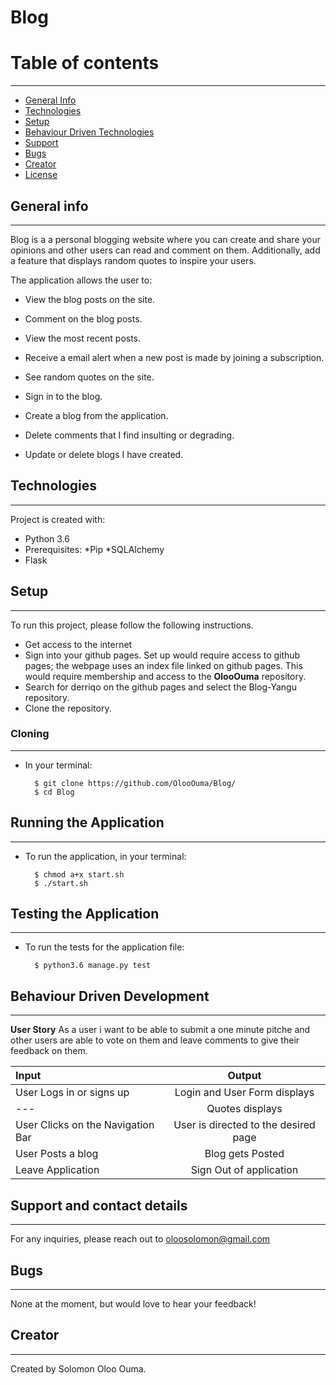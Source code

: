 # Blog

# Table of contents
***
* [General Info](#General-Info)
* [Technologies](#Technologies)
* [Setup](#Setup)
* [Behaviour Driven Technologies](#Behaviour-Driven-Technologies)
* [Support](#Support)
* [Bugs](#Bugs)
* [Creator](#Creator)
* [License](#License)

## General info
---
Blog is a  a personal blogging website where you can create and share your opinions and other users can read and comment on them. Additionally, add a feature that displays random quotes to inspire your users. 

The application allows the user to:

* View the blog posts on the site.

* Comment on the blog posts.

* View the most recent posts.

* Receive a email alert when a new post is made by joining a subscription.

* See random quotes on the site.

* Sign in to the blog.

* Create a blog from the application.

* Delete comments that I find insulting or degrading.

* Update or delete blogs I have created.

## Technologies
---
Project is created with:
* Python 3.6
* Prerequisites:   *Pip *SQLAlchemy
* Flask

## Setup
---
To run this project, please follow the following instructions.
-   Get access to the internet
-   Sign into your github pages. Set up would require access to github pages; the webpage uses an index file linked on github pages. This would require membership and access to the **OlooOuma** repository.
-   Search for derriqo on the github pages and select the Blog-Yangu repository.
-   Clone the repository.

### Cloning
---
* In your terminal:
        
        $ git clone https://github.com/OlooOuma/Blog/
        $ cd Blog

## Running the Application
---
* To run the application, in your terminal:

        $ chmod a+x start.sh
        $ ./start.sh
        
## Testing the Application
---
* To run the tests for the application file:

        $ python3.6 manage.py test
        
## Behaviour Driven Development
---

**User Story**
As a user i want to be able to submit a one minute pitche and other users are able to vote on them and leave comments to give their feedback on them.

| Input | Output |
| :---------------- | :---------------: | 
|User Logs in or signs up  | Login and User Form displays  |
| --- |Quotes displays  |
| User Clicks on the Navigation Bar | User is directed to the desired page |
| User Posts a blog | Blog gets Posted|
| Leave Application | Sign Out of application|


## Support and contact details
---
For any inquiries, please reach out to oloosolomon@gmail.com

## Bugs
---
None at the moment, but would love to hear your feedback!

## Creator
---

Created by Solomon Oloo Ouma. 
